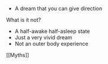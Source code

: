- A dream that you can give direction

  

What is it not?

- A half-awake half-asleep state
- Just a very vivid dream
- Not an outer body experience

  

  

[[Myths]]